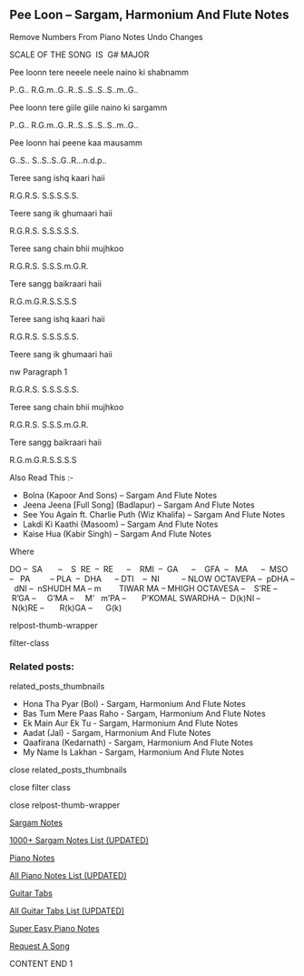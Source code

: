 
## Pee Loon – Sargam, Harmonium And Flute Notes

Remove Numbers From Piano Notes
Undo Changes

SCALE OF THE SONG  IS  G# MAJOR

Pee loonn tere neeele neele naino ki shabnamm

P..G.. R.G.m..G..R..S..S..S..S..m..G..

Pee loonn tere giile giile naino ki sargamm

P..G.. R.G.m..G..R..S..S..S..S..m..G..

Pee loonn hai peene kaa mausamm

G..S.. S..S..S..G..R…n.d.p..

Teree sang ishq kaari haii

R.G.R.S. S.S.S.S.S.

Teere sang ik ghumaari haii

R.G.R.S. S.S.S.S.S.

Teree sang chain bhii mujhkoo

R.G.R.S. S.S.S.m.G.R.

Tere sangg baikraari haii

R.G.m.G.R.S.S.S.S

Teree sang ishq kaari haii

R.G.R.S. S.S.S.S.S.

Teere sang ik ghumaari haii

nw Paragraph 1

R.G.R.S. S.S.S.S.S.

Teree sang chain bhii mujhkoo

R.G.R.S. S.S.S.m.G.R.

Tere sangg baikraari haii

R.G.m.G.R.S.S.S.S



Also Read This :-



* Bolna (Kapoor And Sons) – Sargam And Flute Notes
* Jeena Jeena [Full Song] (Badlapur) – Sargam And Flute Notes
* See You Again ft. Charlie Puth (Wiz Khalifa) – Sargam And Flute Notes
* Lakdi Ki Kaathi (Masoom) – Sargam And Flute Notes
* Kaise Hua (Kabir Singh) – Sargam And Flute Notes

Where



DO –  SA       –    S  RE  –  RE      –    RMI  –  GA      –    GFA  –   MA      –  MSO  –   PA         – PLA  –  DHA      – DTI    –  NI          – NLOW OCTAVEPA –  pDHA –  dNI –  nSHUDH MA – m        TIWAR MA – MHIGH OCTAVESA –    S’RE –     R’GA –     G’MA –     M’   m’PA –       P’KOMAL SWARDHA –  D(k)NI –       N(k)RE –       R(k)GA –      G(k)



relpost-thumb-wrapper

filter-class

### Related posts:

related_posts_thumbnails

* Hona Tha Pyar (Bol) - Sargam, Harmonium And Flute Notes
* Bas Tum Mere Paas Raho - Sargam, Harmonium And Flute Notes
* Ek Main Aur Ek Tu - Sargam, Harmonium And Flute Notes
* Aadat (Jal) - Sargam, Harmonium And Flute Notes
* Qaafirana (Kedarnath) - Sargam, Harmonium And Flute Notes
* My Name Is Lakhan - Sargam, Harmonium And Flute Notes

close related_posts_thumbnails

close filter class

close relpost-thumb-wrapper

[Sargam Notes](https://www.notationsworld.com/sargam-notes.html)

[1000+ Sargam Notes List (UPDATED)](https://www.notationsworld.com/all-songs-list-sargam-notes.html)

[Piano Notes](https://www.notationsworld.com/piano-notes.html)

[All Piano Notes List (UPDATED)](https://www.notationsworld.com/all-songs-list-piano-notes.html)

[Guitar Tabs](https://www.notationsworld.com/guitar-tabs.html)

[All Guitar Tabs List (UPDATED)](https://www.notationsworld.com/all-songs-list-guitar-tabs.html)

[Super Easy Piano Notes](https://studywall.in/)

[Request A Song](https://www.notationsworld.com/request-a-song.html)

CONTENT END 1

